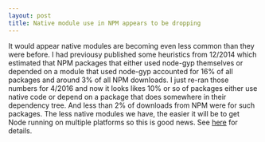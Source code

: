 ```yaml
---
layout: post
title: Native module use in NPM appears to be dropping
---
```

It would appear native modules are becoming even less common than they were before. I had previousy published some heuristics from 12/2014 which estimated that NPM packages that either used node-gyp themselves or depended on a module that used node-gyp accounted for 16% of all packages and around 3% of all NPM downloads. I just re-ran those numbers for 4/2016 and now it looks likes 10% or so of packages either use native code or depend on a package that does somewhere in their dependency tree. And less than 2% of downloads from NPM were for such packages. The less native modules we have, the easier it will be to get Node running on multiple platforms so this is good news. See [here](http://www.goland.org/node-gyp-and-node-js-on-mobile-platforms/) for details.
